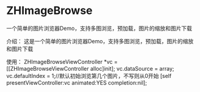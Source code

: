 # ZHImageBrowse
一个简单的图片浏览器Demo，支持多图浏览，预加载，图片的缩放和图片下载

介绍：
这是一个简单的图片浏览器Demo，支持多图浏览，预加载，图片的缩放和图片下载

使用：
ZHImageBrowseViewController *vc = [[ZHImageBrowseViewController alloc]init];
vc.dataSource = array;
vc.defaultIndex = 1;//默认初始浏览第几个图片，不写则从0开始
[self presentViewController:vc animated:YES completion:nil];
